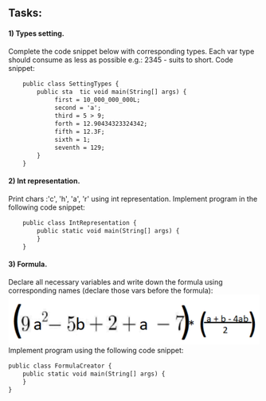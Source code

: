 
## Tasks:
#### 1) Types setting.
Complete the code snippet below with corresponding types. Each var type should consume as less
as possible e.g.: 2345 - suits to short. Code snippet:


        public class SettingTypes {
            public sta  tic void main(String[] args) {
                 first = 10_000_000_000L;
                 second = 'a';
                 third = 5 > 9;
                 forth = 12.90434323324342;
                 fifth = 12.3F;
                 sixth = 1;
                 seventh = 129;
            }
        }

#### 2) Int representation.
Print chars :'c', 'h', 'a', 'r' using int representation. Implement program in the following code
snippet:


        public class IntRepresentation {
            public static void main(String[] args) {
            }
        }


#### 3) Formula.
Declare all necessary variables and write down the formula using corresponding names
(declare those vars before the formula):
![img_26.png](https://github.com/Andrekukshinov/contribution_for_epam_mjc/blob/master/goal/basicSyntax/img_26.png?raw=true)
Implement program using the following code snippet:


    public class FormulaCreator {
        public static void main(String[] args) {
        }
    }
